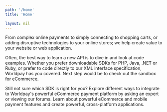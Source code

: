 ```yaml
---
path: '/home'
title: 'Home'

layout: nil
---
```

From complex online payments to simply connecting to shopping carts, or adding disruptive technologies to your online stores; we help create value to your website or web application.

Often, the best way to learn a new API is to dive in and look at code examples. Whether you prefer downloadable SDKs for PHP, Java, .NET or Ruby, or prefer to code directly to our XML interface specification, Worldpay has you covered. Next step would be to check out the sandbox for eCommerce.

Still not sure which SDK is right for you? Explore different ways to integrate to Worldpay's powerful eCommerce payment platform by asking an expert or viewing our forums. Learn about powerful eCommerce and mobile payment features and create powerful, cross-platform applications.
